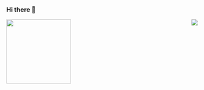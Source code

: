 ### Hi there 👋
<div>
  <img height="170" src="https://github-readme-stats.vercel.app/api?username=BErickGoesSampaio&show_icons=true&title_color=9400D3&icon_color=79ff97&text_color=9f9f9f&bg_color=151515" />
  <img align="right" src="https://github-readme-stats.vercel.app/api/top-langs/?username=ErickGoesSampaio&layout=compact&title_color=fff&text_color=fff&bg_color=151515" />
</div>

<!--
**ErickGoesSampaio/ErickGoesSampaio** is a ✨ _special_ ✨ repository because its `README.md` (this file) appears on your GitHub profile.

Here are some ideas to get you started:

- 🔭 I’m currently working on ...
- 🌱 I’m currently learning ...
- 👯 I’m looking to collaborate on ...
- 🤔 I’m looking for help with ...
- 💬 Ask me about ...
- 📫 How to reach me: ...
- 😄 Pronouns: ...
- ⚡ Fun fact: ...
-->
